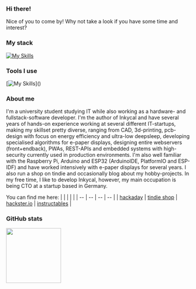 ### Hi there!
Nice of you to come by! Why not take a look if you have some time and interest?

### My stack
[![My Skills](https://skillicons.dev/icons?i=python,flask,fastapi,html,css,js,jquery,mysql,mariadb,java,jquery,angular,react,linux,cpp)]()

### Tools I use
[![My Skills](https://skillicons.dev/icons?i=linux,ubuntu,pycharm,arduino,figma,raspberrypi,vscode,discord,git,github,)]()


### About me
I'm a university student studying IT while also working as a hardware- and fullstack-software developer. I'm the author of Inkycal and have several years of hands-on experience working at several different IT-startups, making my skillset pretty diverse, ranging from CAD, 3d-printing, pcb-design with focus on energy efficiency and ultra-low deepsleep, developing specialised algorithms for e-paper displays, designing entire webservers (front+endback), PWAs, REST-APIs and embedded systems with high-security currently used in production environments. I'm also well familiar with the Raspberry Pi, Arduino and ESP32 (ArduinoIDE, PlatformIO and ESP-IDF) and have worked intensively with e-paper displays for several years. I also run a shop on tindie and occasionally blog about my hobby-projects. In my free time, I like to develop Inkycal, however, my main occupation is being CTO at a startup based in Germany.

You can find me here:
|  |  |  |  |
| -- | -- | -- | -- |
| [hackaday](https://hackaday.io/projects/hacker/388711) | [tindie shop](https://www.tindie.com/stores/aceinnolab/) | [hackster.io](https://www.hackster.io/aceisace) | [instructables](https://www.instructables.com/member/Ace44/) |


### GitHub stats
<a href="https://github.com/aceisace">
  <img src="https://github-readme-stats.vercel.app/api?username=aceisace&count_private=true&show_icons=true&bg_color=30,e96443,904e95&title_color=fff&text_color=fff" height="150px"/>
</a>
